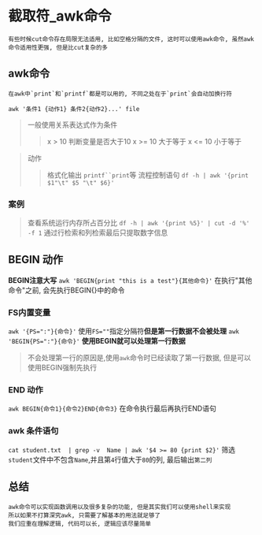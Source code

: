 # 截取符_awk命令

    有些时候cut命令存在局限无法适用, 比如空格分隔的文件, 这时可以使用awk命令, 虽然awk命令适用性更强, 但是比cut复杂的多
    
## awk命令

    在awk中`print`和`printf`都是可以用的, 不同之处在于`print`会自动加换行符
`awk '条件1 {动作1} 条件2{动作2}...' file` 
> 一般使用关系表达式作为条件
>>x > 10    判断变量是否大于10
x >= 10 大于等于
x <= 10 小于等于

> 动作
>>格式化输出 `printf``print`等
流程控制语句
`df -h | awk '{print $1"\t" $5 "\t" $6}'`

### 案例
> 查看系统运行内存所占百分比
`df -h | awk '{print %5}' | cut -d '%' -f 1` 通过行检索和列检索最后只提取数字信息

## BEGIN 动作
**BEGIN注意大写**
`awk 'BEGIN{print "this is a test"}{其他命令}'`    在执行"其他命令"之前, 会先执行BEGIN{}中的命令

### FS内置变量 
`awk '{PS=":"}{命令}'` 使用`FS=""`指定分隔符**但是第一行数据不会被处理**
`awk 'BEGIN{PS=":"}{命令}'`  **使用BEGIN就可以处理第一行数据**
> 不会处理第一行的原因是,使用`awk`命令时已经读取了第一行数据, 但是可以使用BEGIN强制先执行

### END 动作
`awk BEGIN{命令1}{命令2}END{命令3}`    在命令执行最后再执行END语句

###  awk 条件语句
`cat student.txt  | grep -v  Name | awk '$4 >= 80 {print $2}'`
筛选`student`文件中不包含`Name`,并且第`4`行值大于`80`的列, 最后输出`第二列`

## 总结

    awk命令可以实现函数调用以及很多复杂的功能, 但是其实我们可以使用shell来实现
    所以如果不打算深究awk, 只需要了解基本的用法就足够了
    我们应重在理解逻辑, 代码可以长, 逻辑应该尽量简单









